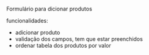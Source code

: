 Formulário para dicionar produtos

funcionalidades:
- adicionar produto
- validação dos campos, tem que estar preenchidos
- ordenar tabela dos produtos por valor
